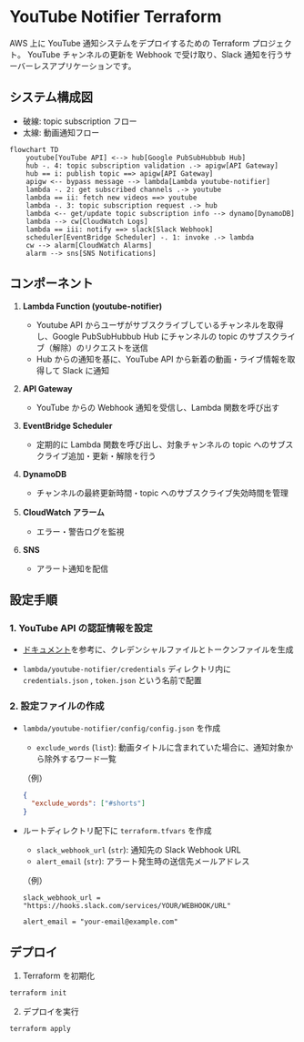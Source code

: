 # YouTube Notifier Terraform

AWS 上に YouTube 通知システムをデプロイするための Terraform プロジェクト。
YouTube チャンネルの更新を Webhook で受け取り、Slack 通知を行うサーバーレスアプリケーションです。

## システム構成図

- 破線: topic subscription フロー
- 太線: 動画通知フロー

```mermaid
flowchart TD
    youtube[YouTube API] <--> hub[Google PubSubHubbub Hub]
    hub -. 4: topic subscription validation .-> apigw[API Gateway]
    hub == i: publish topic ==> apigw[API Gateway]
    apigw <-- bypass message --> lambda[Lambda youtube-notifier]
    lambda -. 2: get subscribed channels .-> youtube
    lambda == ii: fetch new videos ==> youtube
    lambda -. 3: topic subscription request .-> hub
    lambda <-- get/update topic subscription info --> dynamo[DynamoDB]
    lambda --> cw[CloudWatch Logs]
    lambda == iii: notify ==> slack[Slack Webhook]
    scheduler[EventBridge Scheduler] -. 1: invoke .-> lambda
    cw --> alarm[CloudWatch Alarms]
    alarm --> sns[SNS Notifications]
```

## コンポーネント

1. **Lambda Function (youtube-notifier)**

   - Youtube API からユーザがサブスクライブしているチャンネルを取得し、Google PubSubHubbub Hub にチャンネルの topic のサブスクライブ（解除）のリクエストを送信
   - Hub からの通知を基に、YouTube API から新着の動画・ライブ情報を取得して Slack に通知

2. **API Gateway**

   - YouTube からの Webhook 通知を受信し、Lambda 関数を呼び出す

3. **EventBridge Scheduler**

   - 定期的に Lambda 関数を呼び出し、対象チャンネルの topic へのサブスクライブ追加・更新・解除を行う

4. **DynamoDB**

   - チャンネルの最終更新時間・topic へのサブスクライブ失効時間を管理

5. **CloudWatch アラーム**

   - エラー・警告ログを監視

6. **SNS**
   - アラート通知を配信

## 設定手順

### 1. YouTube API の認証情報を設定

- [ドキュメント](https://developers.google.com/youtube/v3/quickstart/nodejs?hl=ja)を参考に、クレデンシャルファイルとトークンファイルを生成

- `lambda/youtube-notifier/credentials` ディレクトリ内に `credentials.json` , `token.json` という名前で配置

### 2. 設定ファイルの作成

- `lambda/youtube-notifier/config/config.json` を作成

  - `exclude_words` (`list`): 動画タイトルに含まれていた場合に、通知対象から除外するワード一覧

  （例）

  ```json
  {
    "exclude_words": ["#shorts"]
  }
  ```

- ルートディレクトリ配下に `terraform.tfvars` を作成

  - `slack_webhook_url` (`str`): 通知先の Slack Webhook URL
  - `alert_email` (`str`): アラート発生時の送信先メールアドレス

  （例）

  ```hcl
  slack_webhook_url = "https://hooks.slack.com/services/YOUR/WEBHOOK/URL"

  alert_email = "your-email@example.com"
  ```

## デプロイ

1. Terraform を初期化

```bash
terraform init
```

2. デプロイを実行

```bash
terraform apply
```
